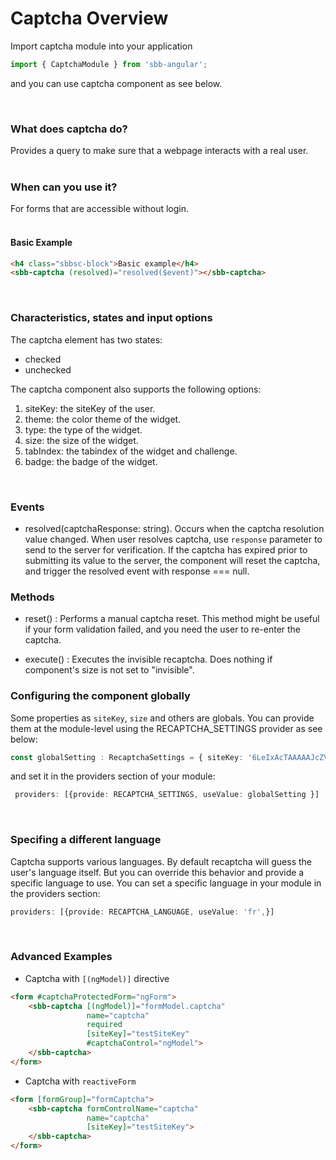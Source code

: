 # Captcha Overview

Import captcha module into your application

```ts
import { CaptchaModule } from 'sbb-angular';
```

and you can use captcha component as see below.

<br>

### What does captcha do?

Provides a query to make sure that a webpage interacts with a real user.
<br>
<br>

### When can you use it?

For forms that are accessible without login.
<br>
<br>

<h4>Basic Example</h4>

```html
<h4 class="sbbsc-block">Basic example</h4>
<sbb-captcha (resolved)="resolved($event)"></sbb-captcha>
```
<br>

### Characteristics, states and input options

The captcha element has two states:
* checked
* unchecked

The captcha component also supports the following options:
1. siteKey: the siteKey of the user.
2. theme: the color theme of the widget.
3. type: the type of the widget.
4. size: the size of the widget.
5. tabIndex: the tabindex of the widget and challenge.
6. badge: the badge of the widget.
<br>

### Events

* resolved(captchaResponse: string). Occurs when the captcha resolution value changed. When user resolves captcha, use ```response``` parameter to send to the server for verification. If the captcha has expired prior to submitting its value to the server, the component will reset the captcha, and trigger the resolved event with response === null.

### Methods

* reset() : Performs a manual captcha reset. This method might be useful if your form validation failed, and you need the user to re-enter the captcha.

* execute() : Executes the invisible recaptcha. Does nothing if component's size is not set to "invisible". 

### Configuring the component globally

Some properties as ```siteKey```, ```size``` and others are globals. You can provide them at the module-level using the RECAPTCHA_SETTINGS provider as see below:

```ts
const globalSetting : RecaptchaSettings = { siteKey: '6LeIxAcTAAAAAJcZVRqyHh71UMIEGNQ_MXjiZKhI' }
```
and set it in the providers section of your module:
```ts
 providers: [{provide: RECAPTCHA_SETTINGS, useValue: globalSetting }]
```
<br>

### Specifing a different language

Captcha supports various languages. By default recaptcha will guess the user's language itself. But you can override this behavior and provide a specific language to use. 
You can set a specific language in your module in the providers section:
```ts
providers: [{provide: RECAPTCHA_LANGUAGE, useValue: 'fr',}]
```
<br>

### Advanced Examples

* Captcha with ```[(ngModel)]``` directive 

```html
<form #captchaProtectedForm="ngForm">
    <sbb-captcha [(ngModel)]="formModel.captcha"
                 name="captcha"
                 required
                 [siteKey]="testSiteKey"
                 #captchaControl="ngModel">
    </sbb-captcha>
</form>
```

* Captcha with ```reactiveForm```

```html
<form [formGroup]="formCaptcha">
    <sbb-captcha formControlName="captcha"
                 name="captcha"
                 [siteKey]="testSiteKey">
    </sbb-captcha>
</form>
```